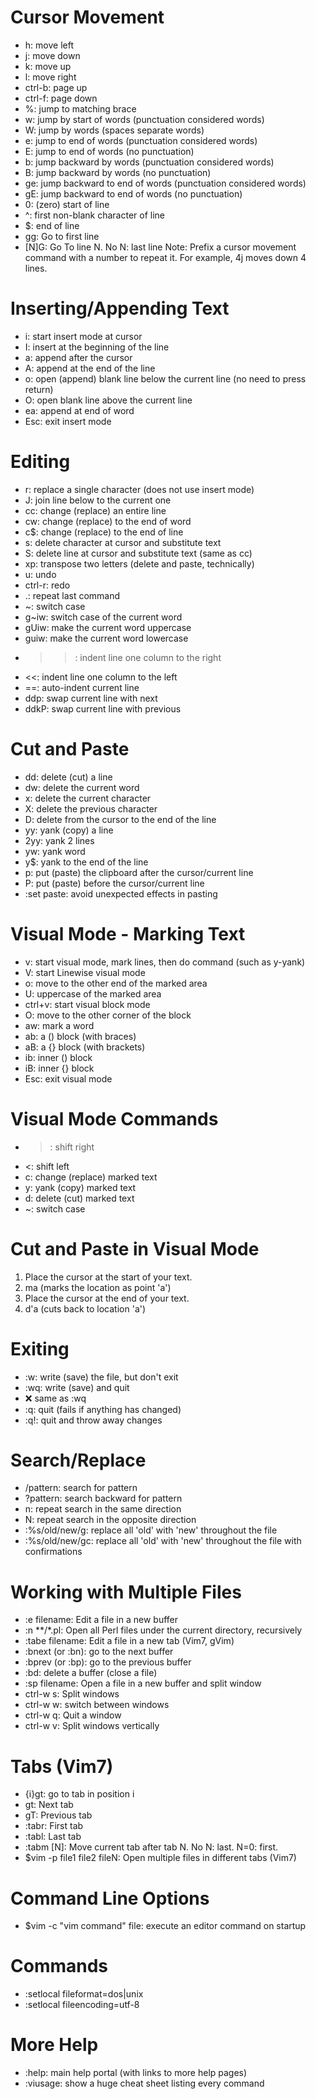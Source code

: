 # Cursor Movement

- h: move left
- j: move down
- k: move up
- l: move right
- ctrl-b: page up
- ctrl-f: page down
- %: jump to matching brace
- w: jump by start of words (punctuation considered words)
- W: jump by words (spaces separate words)
- e: jump to end of words (punctuation considered words)
- E: jump to end of words (no punctuation)
- b: jump backward by words (punctuation considered words)
- B: jump backward by words (no punctuation)
- ge: jump backward to end of words (punctuation considered words)
- gE: jump backward to end of words (no punctuation)
- 0: (zero) start of line
- ^: first non-blank character of line
- $: end of line
- gg: Go to first line
- [N]G: Go To line N. No N: last line
  Note: Prefix a cursor movement command with a number to repeat it. For example, 4j moves down 4 lines.

# Inserting/Appending Text

- i: start insert mode at cursor
- I: insert at the beginning of the line
- a: append after the cursor
- A: append at the end of the line
- o: open (append) blank line below the current line (no need to press return)
- O: open blank line above the current line
- ea: append at end of word
- Esc: exit insert mode

# Editing

- r: replace a single character (does not use insert mode)
- J: join line below to the current one
- cc: change (replace) an entire line
- cw: change (replace) to the end of word
- c$: change (replace) to the end of line
- s: delete character at cursor and substitute text
- S: delete line at cursor and substitute text (same as cc)
- xp: transpose two letters (delete and paste, technically)
- u: undo
- ctrl-r: redo
- .: repeat last command
- ~: switch case
- g~iw: switch case of the current word
- gUiw: make the current word uppercase
- guiw: make the current word lowercase
- >>: indent line one column to the right
- <<: indent line one column to the left
- ==: auto-indent current line
- ddp: swap current line with next
- ddkP: swap current line with previous

# Cut and Paste

- dd: delete (cut) a line
- dw: delete the current word
- x: delete the current character
- X: delete the previous character
- D: delete from the cursor to the end of the line
- yy: yank (copy) a line
- 2yy: yank 2 lines
- yw: yank word
- y$: yank to the end of the line
- p: put (paste) the clipboard after the cursor/current line
- P: put (paste) before the cursor/current line
- :set paste: avoid unexpected effects in pasting

# Visual Mode - Marking Text

- v: start visual mode, mark lines, then do command (such as y-yank)
- V: start Linewise visual mode
- o: move to the other end of the marked area
- U: uppercase of the marked area
- ctrl+v: start visual block mode
- O: move to the other corner of the block
- aw: mark a word
- ab: a () block (with braces)
- aB: a {} block (with brackets)
- ib: inner () block
- iB: inner {} block
- Esc: exit visual mode

# Visual Mode Commands

- >: shift right
- <: shift left
- c: change (replace) marked text
- y: yank (copy) marked text
- d: delete (cut) marked text
- ~: switch case

# Cut and Paste in Visual Mode

1. Place the cursor at the start of your text.
2. ma (marks the location as point 'a')
3. Place the cursor at the end of your text.
4. d'a (cuts back to location 'a')

# Exiting

- :w: write (save) the file, but don't exit
- :wq: write (save) and quit
- :x: same as :wq
- :q: quit (fails if anything has changed)
- :q!: quit and throw away changes

# Search/Replace

- /pattern: search for pattern
- ?pattern: search backward for pattern
- n: repeat search in the same direction
- N: repeat search in the opposite direction
- :%s/old/new/g: replace all 'old' with 'new' throughout the file
- :%s/old/new/gc: replace all 'old' with 'new' throughout the file with confirmations

# Working with Multiple Files

- :e filename: Edit a file in a new buffer
- :n **/*.pl: Open all Perl files under the current directory, recursively
- :tabe filename: Edit a file in a new tab (Vim7, gVim)
- :bnext (or :bn): go to the next buffer
- :bprev (or :bp): go to the previous buffer
- :bd: delete a buffer (close a file)
- :sp filename: Open a file in a new buffer and split window
- ctrl-w s: Split windows
- ctrl-w w: switch between windows
- ctrl-w q: Quit a window
- ctrl-w v: Split windows vertically

# Tabs (Vim7)

- {i}gt: go to tab in position i
- gt: Next tab
- gT: Previous tab
- :tabr: First tab
- :tabl: Last tab
- :tabm [N]: Move current tab after tab N. No N: last. N=0: first.
- $vim -p file1 file2 fileN: Open multiple files in different tabs (Vim7)

# Command Line Options

- $vim -c "vim command" file: execute an editor command on startup

# Commands

- :setlocal fileformat=dos|unix
- :setlocal fileencoding=utf-8

# More Help

- :help: main help portal (with links to more help pages)
- :viusage: show a huge cheat sheet listing every command
